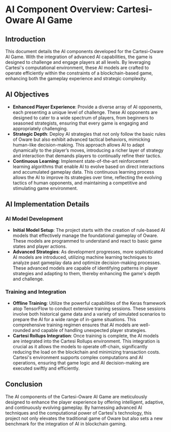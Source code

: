 # AI Component Overview: Cartesi-Oware AI Game

## Introduction
This document details the AI components developed for the Cartesi-Oware AI Game. With the integration of advanced AI capabilities, the game is designed to challenge and engage players at all levels. By leveraging Cartesi's computational environment, these AI models are crafted to operate efficiently within the constraints of a blockchain-based game, enhancing both the gameplay experience and strategic complexity.

## AI Objectives
- **Enhanced Player Experience**: Provide a diverse array of AI opponents, each presenting a unique level of challenge. These AI opponents are designed to cater to a wide spectrum of players, from beginners to seasoned strategists, ensuring that every game is engaging and appropriately challenging.
- **Strategic Depth**: Deploy AI strategies that not only follow the basic rules of Oware but also exhibit advanced tactical behaviors, mimicking human-like decision-making. This approach allows AI to adapt dynamically to the player’s moves, introducing a richer layer of strategy and interaction that demands players to continually refine their tactics.
- **Continuous Learning**: Implement state-of-the-art reinforcement learning algorithms that enable AI to evolve based on direct interactions and accumulated gameplay data. This continuous learning process allows the AI to improve its strategies over time, reflecting the evolving tactics of human opponents, and maintaining a competitive and stimulating game environment.

## AI Implementation Details
### AI Model Development
- **Initial Model Setup**: The project starts with the creation of rule-based AI models that effectively manage the foundational gameplay of Oware. These models are programmed to understand and react to basic game states and player actions.
- **Advanced Strategies**: As development progresses, more sophisticated AI models are introduced, utilizing machine learning techniques to analyze past gameplay data and optimize decision-making processes. These advanced models are capable of identifying patterns in player strategies and adapting to them, thereby enhancing the game's depth and challenge.

### Training and Integration
- **Offline Training**: Utilize the powerful capabilities of the Keras framework atop TensorFlow to conduct extensive training sessions. These sessions involve both historical game data and a variety of simulated scenarios to prepare the AI for a wide range of in-game situations. This comprehensive training regimen ensures that AI models are well-rounded and capable of handling unexpected player strategies.
- **Cartesi Rollups Integration**: Once training is complete, the AI models are integrated into the Cartesi Rollups environment. This integration is crucial as it allows the models to operate off-chain, significantly reducing the load on the blockchain and minimizing transaction costs. Cartesi's environment supports complex computations and AI operations, ensuring that game logic and AI decision-making are executed swiftly and efficiently.

## Conclusion
The AI components of the Cartesi-Oware AI Game are meticulously designed to enhance the player experience by offering intelligent, adaptive, and continuously evolving gameplay. By harnessing advanced AI techniques and the computational power of Cartesi's technology, this project not only elevates the traditional game of Oware but also sets a new benchmark for the integration of AI in blockchain gaming.
